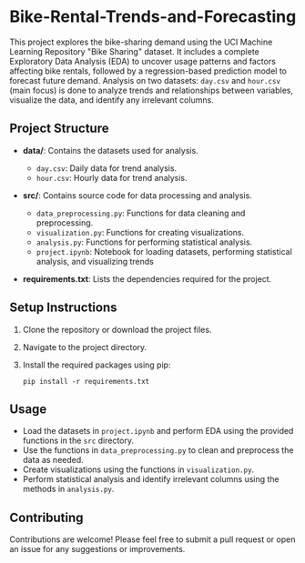 # Bike-Rental-Trends-and-Forecasting
This project explores the bike-sharing demand using the UCI Machine Learning Repository "Bike Sharing" dataset. It includes a complete Exploratory Data Analysis (EDA) to uncover usage patterns and factors affecting bike rentals, followed by a regression-based prediction model to forecast future demand.
Analysis on two datasets: `day.csv` and `hour.csv` (main focus) is done to analyze trends and relationships between variables, visualize the data, and identify any irrelevant columns.

## Project Structure

- **data/**: Contains the datasets used for analysis.
  - `day.csv`: Daily data for trend analysis.
  - `hour.csv`: Hourly data for trend analysis.

- **src/**: Contains source code for data processing and analysis.
  - `data_preprocessing.py`: Functions for data cleaning and preprocessing.
  - `visualization.py`: Functions for creating visualizations.
  - `analysis.py`: Functions for performing statistical analysis.
  - `project.ipynb`: Notebook for loading datasets, performing statistical analysis, and visualizing trends

- **requirements.txt**: Lists the dependencies required for the project.

## Setup Instructions

1. Clone the repository or download the project files.
2. Navigate to the project directory.
3. Install the required packages using pip:

   ```
   pip install -r requirements.txt
   ```

## Usage

- Load the datasets in `project.ipynb` and perform EDA using the provided functions in the `src` directory.
- Use the functions in `data_preprocessing.py` to clean and preprocess the data as needed.
- Create visualizations using the functions in `visualization.py`.
- Perform statistical analysis and identify irrelevant columns using the methods in `analysis.py`.

## Contributing

Contributions are welcome! Please feel free to submit a pull request or open an issue for any suggestions or improvements.

